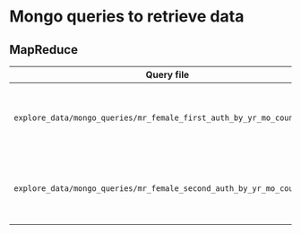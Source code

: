 # Mongo queries to retrieve data

## MapReduce
| Query file | Query description |
| --- | --- |
| `explore_data/mongo_queries/mr_female_first_auth_by_yr_mo_counts.js` | Generates collection `female_first_auth_by_yr_mo_counts`, which is the count of papers by year_month that have author-genders list of length > 0 and have "female" as first author gender.|
| `explore_data/mongo_queries/mr_female_second_auth_by_yr_mo_counts.js` | Generates collection `female_second_auth_by_yr_mo_counts`, which is the count of papers by year_month that have author-genders list of length > 0 and have "female" as second author gender |
